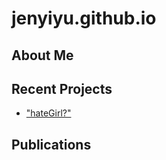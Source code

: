 # jenyiyu.github.io

## About Me

## Recent Projects
* ["hateGirl?"](http://jenyiyu.github.io/hateGirl)

## Publications
